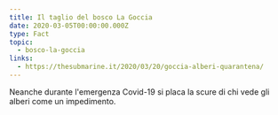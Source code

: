 ```yaml
---
title: Il taglio del bosco La Goccia
date: 2020-03-05T00:00:00.000Z
type: Fact
topic:
  - bosco-la-goccia
links:
  - https://thesubmarine.it/2020/03/20/goccia-alberi-quarantena/
---
```


Neanche durante l'emergenza Covid-19 si placa la scure di chi vede gli alberi come un impedimento.